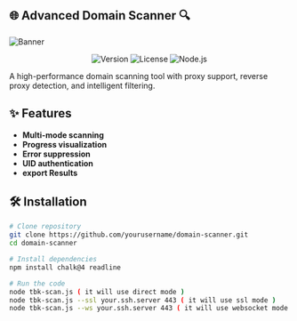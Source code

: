 ## 🌐 Advanced Domain Scanner 🔍

![Banner](https://i.imgur.com/JQZ1l0a.png)

<p align="center">
  <img src="https://img.shields.io/badge/Version-1.0-blue" alt="Version">
  <img src="https://img.shields.io/badge/License-MIT-green" alt="License">
  <img src="https://img.shields.io/badge/Node.js-≥18.0-yellow" alt="Node.js">
</p>

A high-performance domain scanning tool with proxy support, reverse proxy detection, and intelligent filtering.

## ✨ Features
- **Multi-mode scanning**
- **Progress visualization**
- **Error suppression**
- **UID authentication** 
- **export Results**

## 🛠 Installation

```bash
# Clone repository
git clone https://github.com/yourusername/domain-scanner.git
cd domain-scanner

# Install dependencies
npm install chalk@4 readline

# Run the code
node tbk-scan.js ( it will use direct mode )
node tbk-scan.js --ssl your.ssh.server 443 ( it will use ssl mode )
node tbk-scan.js --ws your.ssh.server 443 ( it will use websocket mode )
